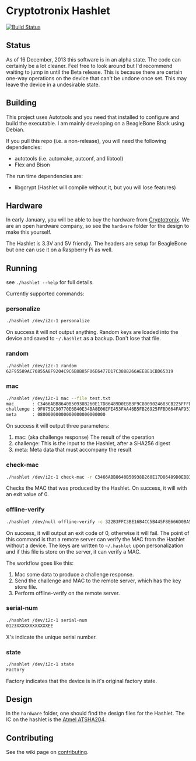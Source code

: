 Cryptotronix Hashlet
=====

[![Build Status](https://travis-ci.org/[jbdatko]/[hashlet].png)](https://travis-ci.org/[jbdatko]/[hashlet])

Status
---

As of 16 December, 2013 this software is in an alpha state.  The code can certainly be a lot cleaner.  Feel free to look around but I'd recommend waiting to jump in until the Beta release.  This is because there are certain one-way operations on the device that can't be undone once set.  This may leave the device in a undesirable state.

Building
----

This project uses Autotools and you need that installed to configure and build the executable.  I am mainly developing on a BeagleBone Black using Debian.

If you pull this repo (i.e. a non-release), you will need the following dependencies:
- autotools (i.e. automake, autconf, and libtool)
- Flex and Bison

The run time dependencies are:
- libgcrypt (Hashlet will compile without it, but you will lose features)

Hardware
---

In early January, you will be able to buy the hardware from [Cryptotronix](http://cryptotronix.com/products/hashlet/).  We are an open hardware company, so see the `hardware` folder for the design to make this yourself.

The Hashlet is 3.3V and 5V friendly. The headers are setup for BeagleBone but one can use it on a Raspberry Pi as well.

Running
---

see `./hashlet --help` for full details.

Currently supported commands:

### personalize
```bash
./hashlet /dev/i2c-1 personalize
```
On success it will not output anything.  Random keys are loaded into the device and saved to `~/.hashlet` as a backup.  Don't lose that file.

### random
```bash
./hashlet /dev/i2c-1 random
62F95589AC76855A8F9204C9C6B8B85F06E6477D17C3888266AEE8E1CBD65319
```

### mac
```bash
./hashlet /dev/i2c-1 mac --file test.txt
mac       : C3466ABB8640B50938B260E17D86489D0EBB3F9C8009024683CB225FFFD3B4E4
challenge : 9F0751C90770E6B40E34BA8E06EFE453FAA46B5FB26925FFBD664FAF951D000A
meta      : 08000000000000000000000000
```

On success it will output three parameters:

1. mac: (aka challenge response) The result of the operation
2. challenge: This is the input to the Hashlet, after a SHA256 digest
3. meta: Meta data that must accompany the result

### check-mac
```bash
./hashlet /dev/i2c-1 check-mac -r C3466ABB8640B50938B260E17D86489D0EBB3F9C8009024683CB225FFFD3B4E4 -c 9F0751C90770E6B40E34BA8E06EFE453FAA46B5FB26925FFBD664FAF951D000A -m 08000000000000000000000000
```

Checks the MAC that was produced by the Hashlet.  On success, it will with an exit value of 0.

### offline-verify
```bash
./hashlet /dev/null offline-verify -c 322B3FFC3BE16B4CC5B445F8E666D0BA5C5E676D00FABD2308AD51243FA0B067 -r FB19B1C63161B6C34CA9D291D1CD16F98247BBA9A298775F795161BEB95BB6EF
```

On success, it will output an exit code of 0, otherwise it will fail.  The point of this command is that a remote server can verify the MAC from the Hashlet without a device.  The keys are written to `~/.hashlet` upon personalization and if this file is store on the server, it can verify a MAC.

The workflow goes like this:

1. Mac some data to produce a challenge response.
2. Send the challenge and MAC to the remote server, which has the key store file.
3. Perform offline-verify on the remote server.

### serial-num
```bash
./hashlet /dev/i2c-1 serial-num
0123XXXXXXXXXXXXEE
```
X's indicate the unique serial number.

### state
```bash
./hashlet /dev/i2c-1 state
Factory
```
Factory indicates that the device is in it's original factory state.

Design
---

In the `hardware` folder, one should find the design files for the Hashlet.  The IC on the hashlet is the [Atmel ATSHA204](http://www.atmel.com/Images/Atmel-8740-CryptoAuth-ATSHA204-Datasheet.pdf).

Contributing
---
See the wiki page on [contributing](https://github.com/cryptotronix/hashlet/wiki/Contributing).
